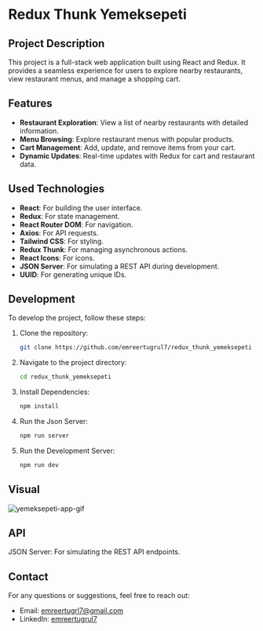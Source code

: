 # Redux Thunk Yemeksepeti

## Project Description

This project is a full-stack web application built using React and Redux. It provides a seamless experience for users to explore nearby restaurants, view restaurant menus, and manage a shopping cart.

## Features

- **Restaurant Exploration**: View a list of nearby restaurants with detailed information.
- **Menu Browsing**: Explore restaurant menus with popular products.
- **Cart Management**: Add, update, and remove items from your cart.
- **Dynamic Updates**: Real-time updates with Redux for cart and restaurant data.

## Used Technologies

- **React**: For building the user interface.
- **Redux**: For state management.
- **React Router DOM**: For navigation.
- **Axios**: For API requests.
- **Tailwind CSS**: For styling.
- **Redux Thunk**: For managing asynchronous actions.
- **React Icons**: For icons.
- **JSON Server**: For simulating a REST API during development.
- **UUID**: For generating unique IDs.

## Development

To develop the project, follow these steps:

1. Clone the repository:
   ```bash
   git clone https://github.com/emreertugrul7/redux_thunk_yemeksepeti
   ```
2. Navigate to the project directory:

   ```bash
   cd redux_thunk_yemeksepeti
   ```

3. Install Dependencies:

   ```bash
   npm install
   ```

4. Run the Json Server:

   ```bash
   npm run server
   ```

5. Run the Development Server:

   ```bash
   npm run dev
   ```

## Visual

<img src="/gif/yemeksepeti.gif" alt="yemeksepeti-app-gif">

## API

JSON Server: For simulating the REST API endpoints.

## Contact

For any questions or suggestions, feel free to reach out:

- Email: emreertugrl7@gmail.com
- LinkedIn: [emreertugrul7](https://www.linkedin.com/in/emreertugrul7/)
